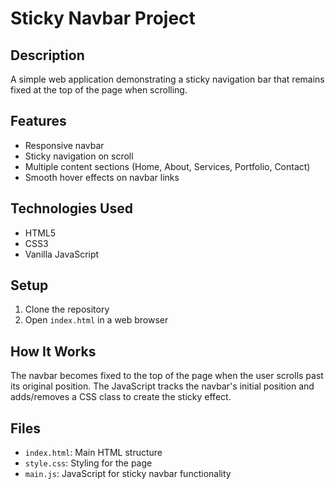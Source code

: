# Sticky Navbar Project

## Description
A simple web application demonstrating a sticky navigation bar that remains fixed at the top of the page when scrolling.

## Features
- Responsive navbar
- Sticky navigation on scroll
- Multiple content sections (Home, About, Services, Portfolio, Contact)
- Smooth hover effects on navbar links

## Technologies Used
- HTML5
- CSS3
- Vanilla JavaScript

## Setup
1. Clone the repository
2. Open `index.html` in a web browser

## How It Works
The navbar becomes fixed to the top of the page when the user scrolls past its original position. The JavaScript tracks the navbar's initial position and adds/removes a CSS class to create the sticky effect.

## Files
- `index.html`: Main HTML structure
- `style.css`: Styling for the page
- `main.js`: JavaScript for sticky navbar functionality

